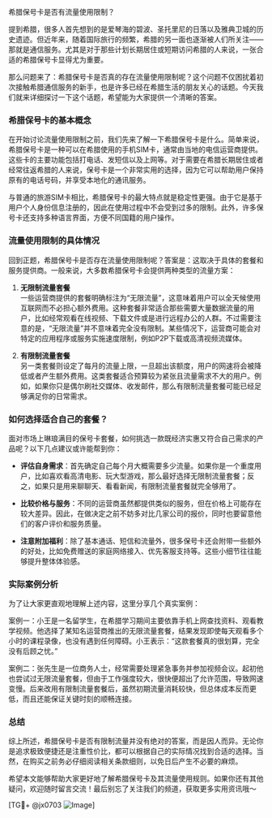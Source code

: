 希腊保号卡是否有流量使用限制？

提到希腊，很多人首先想到的是爱琴海的碧波、圣托里尼的日落以及雅典卫城的历史遗迹。但近年来，随着国际旅行的频繁，希腊的另一面也逐渐被人们所关注——那就是通信服务。尤其是对于那些计划长期居住或短期访问希腊的人来说，一张合适的希腊保号卡显得尤为重要。

那么问题来了：希腊保号卡是否真的存在流量使用限制呢？这个问题不仅困扰着初次接触希腊通信服务的新手，也是许多已经在希腊生活的朋友关心的话题。今天我们就来详细探讨一下这个话题，希望能为大家提供一个清晰的答案。

### 希腊保号卡的基本概念

在开始讨论流量使用限制之前，我们先来了解一下希腊保号卡是什么。简单来说，希腊保号卡是一种可以在希腊使用的手机SIM卡，通常由当地的电信运营商提供。这些卡的主要功能包括打电话、发短信以及上网等。对于需要在希腊长期居住或者经常往返希腊的人来说，保号卡是一个非常实用的选择，因为它可以帮助用户保持原有的电话号码，并享受本地化的通讯服务。

与普通的旅游SIM卡相比，希腊保号卡的最大特点就是稳定性更强。由于它是基于用户个人身份信息注册的，因此在使用过程中不会受到过多的限制。此外，许多保号卡还支持多种语言界面，方便不同国籍的用户操作。

### 流量使用限制的具体情况

回到正题，希腊保号卡是否存在流量使用限制呢？答案是：这取决于具体的套餐和服务提供商。一般来说，大多数希腊保号卡会提供两种类型的流量方案：

1. **无限制流量套餐**  
   一些运营商提供的套餐明确标注为“无限流量”，这意味着用户可以全天候使用互联网而不必担心额外费用。这种套餐非常适合那些需要大量数据流量的用户，比如经常观看在线视频、下载文件或是进行远程办公的人群。不过需要注意的是，“无限流量”并不意味着完全没有限制。某些情况下，运营商可能会对特定的应用程序或服务实施速度限制，例如P2P下载或高清视频流媒体。

2. **有限制流量套餐**  
   另一类套餐则设定了每月的流量上限，一旦超出该额度，用户的网速将会被降低或者产生额外费用。这类套餐适合预算较为紧张且流量需求不大的用户。例如，如果你只是偶尔刷社交媒体、收发邮件，那么有限制流量套餐可能已经足够满足你的日常需求。

### 如何选择适合自己的套餐？

面对市场上琳琅满目的保号卡套餐，如何挑选一款既经济实惠又符合自己需求的产品呢？以下几点建议或许能帮到你：

- **评估自身需求**：首先确定自己每个月大概需要多少流量。如果你是一个重度用户，比如喜欢看高清电影、玩大型游戏，那么最好选择无限制流量套餐；反之，如果只是用来聊聊天、看看新闻，有限制流量套餐就完全够用了。
  
- **比较价格与服务**：不同的运营商虽然都提供类似的服务，但在价格上可能存在较大差异。因此，在做决定之前不妨多对比几家公司的报价，同时也要留意他们的客户评价和服务质量。

- **注意附加福利**：除了基本通话、短信和流量外，很多保号卡还会附带一些额外的好处，比如免费赠送的家庭网络接入、优先客服支持等。这些小细节往往能够提升整体体验感。

### 实际案例分析

为了让大家更直观地理解上述内容，这里分享几个真实案例：

案例一：小王是一名留学生，在希腊学习期间主要依靠手机上网查找资料、观看教学视频。他选择了某知名运营商推出的无限流量套餐，结果发现即使每天观看多个小时的课程录像，也没有遇到任何障碍。小王表示：“这款套餐真的很划算，完全没有后顾之忧。”

案例二：张先生是一位商务人士，经常需要处理紧急事务并参加视频会议。起初他也尝试过无限流量套餐，但由于工作强度较大，很快便超出了允许范围，导致网速变慢。后来改用有限制流量套餐后，虽然初期流量消耗较快，但总体成本反而更低，而且还能保证关键时刻的顺畅连接。

### 总结

综上所述，希腊保号卡是否有限制流量并没有绝对的答案，而是因人而异。无论你是追求极致便捷还是注重性价比，都可以根据自己的实际情况找到合适的选择。当然，在购买之前务必仔细阅读相关条款细则，以免日后产生不必要的麻烦。

希望本文能够帮助大家更好地了解希腊保号卡及其流量使用规则。如果你还有其他疑问，欢迎随时留言交流！最后别忘了关注我们的频道，获取更多实用资讯哦～ 

[TG💪+ @jx0703 ![Image](https://github.com/user-attachments/assets/dbca1d08-cadb-493c-b0ec-ad6f7a83f270)]